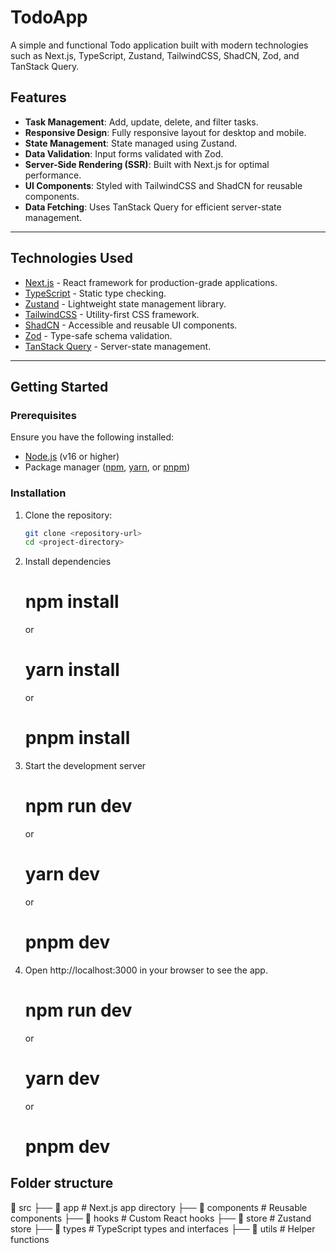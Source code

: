# TodoApp

A simple and functional Todo application built with modern technologies such as Next.js, TypeScript, Zustand, TailwindCSS, ShadCN, Zod, and TanStack Query.

## Features

- **Task Management**: Add, update, delete, and filter tasks.
- **Responsive Design**: Fully responsive layout for desktop and mobile.
- **State Management**: State managed using Zustand.
- **Data Validation**: Input forms validated with Zod.
- **Server-Side Rendering (SSR)**: Built with Next.js for optimal performance.
- **UI Components**: Styled with TailwindCSS and ShadCN for reusable components.
- **Data Fetching**: Uses TanStack Query for efficient server-state management.

---

## Technologies Used

- [Next.js](https://nextjs.org/) - React framework for production-grade applications.
- [TypeScript](https://www.typescriptlang.org/) - Static type checking.
- [Zustand](https://zustand-demo.pmnd.rs/) - Lightweight state management library.
- [TailwindCSS](https://tailwindcss.com/) - Utility-first CSS framework.
- [ShadCN](https://shadcn.dev/) - Accessible and reusable UI components.
- [Zod](https://zod.dev/) - Type-safe schema validation.
- [TanStack Query](https://tanstack.com/query/v4) - Server-state management.

---

## Getting Started

### Prerequisites

Ensure you have the following installed:
- [Node.js](https://nodejs.org/) (v16 or higher)
- Package manager ([npm](https://www.npmjs.com/), [yarn](https://yarnpkg.com/), or [pnpm](https://pnpm.io/))

### Installation

1. Clone the repository:
   ```bash
   git clone <repository-url>
   cd <project-directory>
2. Install dependencies 
    # npm install
    or
    # yarn install 
    or
    # pnpm install
3. Start the development server
   
    # npm run dev
    or
    # yarn dev
    or
    # pnpm dev
4. Open http://localhost:3000 in your   browser to see the app.
    # npm run dev
    or
    # yarn dev
    or
    # pnpm dev

## Folder structure

📂 src
├── 📂 app         # Next.js app directory
├── 📂 components  # Reusable components
├── 📂 hooks       # Custom React hooks
├── 📂 store       # Zustand store
├── 📂 types       # TypeScript types and interfaces
├── 📂 utils       # Helper functions

